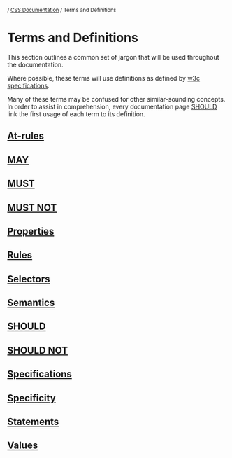 <sub>/ [CSS Documentation](..) / Terms and Definitions</sub>

# Terms and Definitions

This section outlines a common set of jargon that will be used throughout the documentation.

Where possible, these terms will use definitions as defined by [w3c specifications][specifications].

Many of these terms may be confused for other similar-sounding concepts. In order to assist in comprehension, every documentation page [SHOULD][rfc2119] link the first usage of each term to its definition.

## [At-rules][at-rules]

## [MAY][rfc2119]

## [MUST][rfc2119]

## [MUST NOT][rfc2119]

## [Properties][properties]

## [Rules][rules]

## [Selectors][selectors]

## [Semantics][semantics]

## [SHOULD][rfc2119]

## [SHOULD NOT][rfc2119]

## [Specifications][specifications]

## [Specificity][specificity]

## [Statements][statements]

## [Values][values]

[at-rules]: at-rules
[properties]: properties
[rfc2119]: https://www.ietf.org/rfc/rfc2119.txt
[rules]: rules
[selectors]: selectors
[semantics]: semantics
[specifications]: specifications
[specificity]: specificity
[statements]: statements
[values]: values
